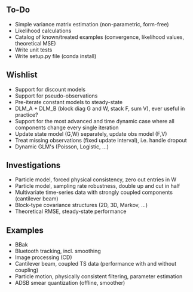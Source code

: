 ## To-Do
- Simple variance matrix estimation (non-parametric, form-free)
- Likelihood calculations
- Catalog of known/treated examples (convergence, likelihood values, theoretical MSE)
- Write unit tests
- Write setup.py file (conda install)

## Wishlist
- Support for discount models
- Support for pseudo-observations
- Pre-iterate constant models to steady-state
- DLM_A + DLM_B (block diag G and W, stack F, sum V), ever useful in practice?
- Support for the most advanced and time dynamic case where all components change every single iteration
- Update state model (G,W) separately, update obs model (F,V)
- Treat missing observations (fixed update interval), i.e. handle dropout
- Dynamic GLM's (Poisson, Logistic, ...)

## Investigations
- Particle model, forced physical consistency, zero out entries in W
- Particle model, sampling rate robustness, double up and cut in half
- Multivariate time-series data with strongly coupled components (cantilever beam)
- Block-type covariance structures (2D, 3D, Markov, ...)
- Theoretical RMSE, steady-state performance

## Examples
- BBak
- Bluetooth tracking, incl. smoothing
- Image processing (CD)
- Cantilever beam, coupled TS data (performance with and without coupling)
- Particle motion, physically consistent filtering, parameter estimation
- ADSB smear quantization (offline, smoother)
